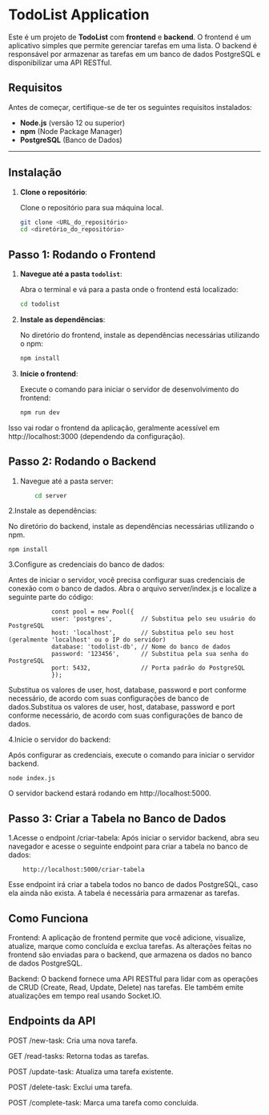 # TodoList Application

Este é um projeto de **TodoList** com **frontend** e **backend**. O frontend é um aplicativo simples que permite gerenciar tarefas em uma lista. O backend é responsável por armazenar as tarefas em um banco de dados PostgreSQL e disponibilizar uma API RESTful.



## Requisitos

Antes de começar, certifique-se de ter os seguintes requisitos instalados:

- **Node.js** (versão 12 ou superior)
- **npm** (Node Package Manager)
- **PostgreSQL** (Banco de Dados)

---

## Instalação

1. **Clone o repositório**:

   Clone o repositório para sua máquina local.

   ```bash
   git clone <URL_do_repositório>
   cd <diretório_do_repositório>

## Passo 1: Rodando o Frontend

1. **Navegue até a pasta `todolist`**:

   Abra o terminal e vá para a pasta onde o frontend está localizado:

   ```bash
   cd todolist

2. **Instale as dependências**:

    No diretório do frontend, instale as dependências necessárias utilizando o npm:
   ```bash
   npm install

3. **Inicie o frontend**:

    Execute o comando para iniciar o servidor de desenvolvimento do frontend:
     ```bash
    npm run dev
Isso vai rodar o frontend da aplicação, geralmente acessível em http://localhost:3000 (dependendo da configuração).

## Passo 2:  Rodando o Backend

1. Navegue até a pasta server:
    ```bash
        cd server

2.Instale as dependências:

No diretório do backend, instale as dependências necessárias utilizando o npm.
                        
    npm install
3.Configure as credenciais do banco de dados:

Antes de iniciar o servidor, você precisa configurar suas credenciais de conexão com o banco de dados. Abra o arquivo server/index.js e localize a seguinte parte do código:
                
                const pool = new Pool({
                user: 'postgres',        // Substitua pelo seu usuário do PostgreSQL
                host: 'localhost',       // Substitua pelo seu host (geralmente 'localhost' ou o IP do servidor)
                database: 'todolist-db', // Nome do banco de dados
                password: '123456',      // Substitua pela sua senha do PostgreSQL
                port: 5432,              // Porta padrão do PostgreSQL
                });
Substitua os valores de user, host, database, password e port conforme necessário, de acordo com suas configurações de banco de dados.Substitua os valores de user, host, database, password e port conforme necessário, de acordo com suas configurações de banco de dados.

4.Inicie o servidor do backend:

Após configurar as credenciais, execute o comando para iniciar o servidor backend.
                        
    node index.js
O servidor backend estará rodando em http://localhost:5000.


## Passo 3:  Criar a Tabela no Banco de Dados

1.Acesse o endpoint /criar-tabela:
Após iniciar o servidor backend, abra seu navegador e acesse o seguinte endpoint para criar a tabela no banco de dados:

        http://localhost:5000/criar-tabela
Esse endpoint irá criar a tabela todos no banco de dados PostgreSQL, caso ela ainda não exista. A tabela é necessária para armazenar as tarefas.


## Como Funciona
Frontend: A aplicação de frontend permite que você adicione, visualize, atualize, marque como concluída e exclua tarefas. As alterações feitas no frontend são enviadas para o backend, que armazena os dados no banco de dados PostgreSQL.

Backend: O backend fornece uma API RESTful para lidar com as operações de CRUD (Create, Read, Update, Delete) nas tarefas. Ele também emite atualizações em tempo real usando Socket.IO.

## Endpoints da API
POST /new-task: Cria uma nova tarefa.

GET /read-tasks: Retorna todas as tarefas.

POST /update-task: Atualiza uma tarefa existente.

POST /delete-task: Exclui uma tarefa.

POST /complete-task: Marca uma tarefa como concluída.

